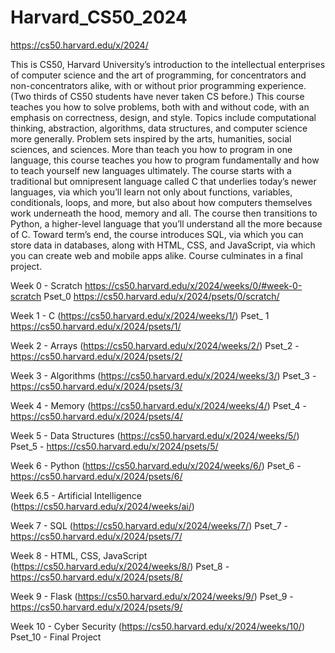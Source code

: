 # Harvard_CS50_2024
https://cs50.harvard.edu/x/2024/

This is CS50, Harvard University’s introduction to the intellectual enterprises of computer science and the art of programming, for concentrators and non-concentrators alike, with or without prior programming experience. (Two thirds of CS50 students have never taken CS before.) This course teaches you how to solve problems, both with and without code, with an emphasis on correctness, design, and style. Topics include computational thinking, abstraction, algorithms, data structures, and computer science more generally. Problem sets inspired by the arts, humanities, social sciences, and sciences. More than teach you how to program in one language, this course teaches you how to program fundamentally and how to teach yourself new languages ultimately. The course starts with a traditional but omnipresent language called C that underlies today’s newer languages, via which you’ll learn not only about functions, variables, conditionals, loops, and more, but also about how computers themselves work underneath the hood, memory and all. The course then transitions to Python, a higher-level language that you’ll understand all the more because of C. Toward term’s end, the course introduces SQL, via which you can store data in databases, along with HTML, CSS, and JavaScript, via which you can create web and mobile apps alike. Course culminates in a final project.

Week 0 - Scratch
https://cs50.harvard.edu/x/2024/weeks/0/#week-0-scratch
Pset_0
https://cs50.harvard.edu/x/2024/psets/0/scratch/

Week 1 - C (https://cs50.harvard.edu/x/2024/weeks/1/)
Pset_ 1 https://cs50.harvard.edu/x/2024/psets/1/

Week 2 - Arrays (https://cs50.harvard.edu/x/2024/weeks/2/)
Pset_2 - https://cs50.harvard.edu/x/2024/psets/2/

Week 3 - Algorithms (https://cs50.harvard.edu/x/2024/weeks/3/)
Pset_3 - https://cs50.harvard.edu/x/2024/psets/3/

Week 4 - Memory (https://cs50.harvard.edu/x/2024/weeks/4/)
Pset_4 - https://cs50.harvard.edu/x/2024/psets/4/

Week 5 - Data Structures (https://cs50.harvard.edu/x/2024/weeks/5/)
Pset_5 - https://cs50.harvard.edu/x/2024/psets/5/

Week 6 - Python (https://cs50.harvard.edu/x/2024/weeks/6/)
Pset_6 - https://cs50.harvard.edu/x/2024/psets/6/

Week 6.5 - Artificial Intelligence (https://cs50.harvard.edu/x/2024/weeks/ai/)

Week 7 - SQL (https://cs50.harvard.edu/x/2024/weeks/7/)
Pset_7 - https://cs50.harvard.edu/x/2024/psets/7/

Week 8 - HTML, CSS, JavaScript (https://cs50.harvard.edu/x/2024/weeks/8/)
Pset_8 - https://cs50.harvard.edu/x/2024/psets/8/

Week 9 - Flask (https://cs50.harvard.edu/x/2024/weeks/9/)
Pset_9 - https://cs50.harvard.edu/x/2024/psets/9/

Week 10 - Cyber Security (https://cs50.harvard.edu/x/2024/weeks/10/)
Pset_10 - Final Project




